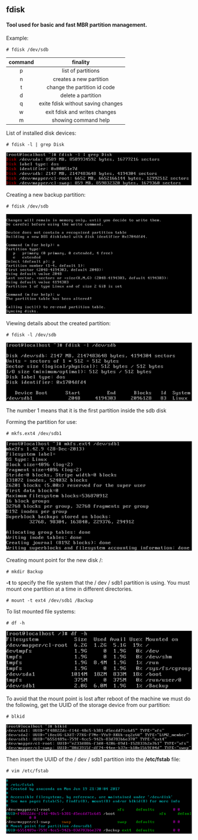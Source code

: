 ## fdisk

#### Tool used for basic and fast MBR partition management.

<p>Example: </p>

```
# fdisk /dev/sdb
```

| command |              finality              |
|:-------:|:----------------------------------:|
|    p    | list of partitions                 |
|    n    | creates a new partition            |
|    t    | change the partition id code       |
|    d    | delete a partition                 |
|    q    | exite fdisk without saving changes |
|    w    | exit fdisk and writes changes      |
|    m    | showing command help               |

<p>List of installed disk devices: </p>

```
# fdisk -l | grep Disk
```

![fdisk-l|grepDisk](https://github.com/ThiagoMartinsdeMelo/Linux/blob/master/img/partitions/01.fdisk-lgrepDisk.png)

<p>Creating a new backup partition: </p>

```
# fdisk /dev/sdb
```

![fdisk -dev-sdb](https://github.com/ThiagoMartinsdeMelo/Linux/blob/master/img/partitions/02.fdisk-dev-sdb%20-%20Copia.png)

<p>Viewing details about the created partition: </p>

```
# fdisk -l /dev/sdb
```

![fdisk -l-dev-sdb](https://github.com/ThiagoMartinsdeMelo/Linux/blob/master/img/partitions/03.fdisk-l-dev-sdb.png)

<p>The number 1 means that it is the first partition inside the sdb disk</p>

<p>Forming the partition for use: </p>

```
# mkfs.ext4 /dev/sdb1
```
![mkfs.ext4 -dev-sdb1](https://github.com/ThiagoMartinsdeMelo/Linux/blob/master/img/partitions/04.mkfs-ext4-dev-sdb-1.png)

<p>Creating mount point for the new disk /: </p>

```
# mkdir Backup
```

<p><strong>-t</strong> to specify the file system that the / dev / sdb1 partition is using. You must mount one partition at a time in different directories.</p>

```
# mount -t ext4 /dev/sdb1 /Backup
```

<p>To list mounted file systems: </p>

```
# df -h
```

![df-h](https://github.com/ThiagoMartinsdeMelo/Linux/blob/master/img/partitions/05.df-h.png)

<p>To avoid that the mount point is lost after reboot of the machine we must do the following, get the UUID of the storage device from our partition: </p>

```
# blkid
```

![blkid](https://github.com/ThiagoMartinsdeMelo/Linux/blob/master/img/partitions/06.blkid.png)

<p>Then insert the UUID of the / dev / sdb1 partition into the <strong>/etc/fstab</strong> file: </p>

```
# vim /etc/fstab
```
![vi etc-fstab](https://github.com/ThiagoMartinsdeMelo/Linux/blob/master/img/partitions/7.vim-etc-fstab.png)









